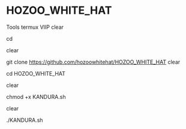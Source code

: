 # HOZOO_WHITE_HAT
Tools termux VIIP
clear

cd

clear

git clone https://github.com/hozoowhitehat/HOZOO_WHITE_HAT
clear

cd HOZOO_WHITE_HAT

clear

chmod +x KANDURA.sh

clear

./KANDURA.sh

